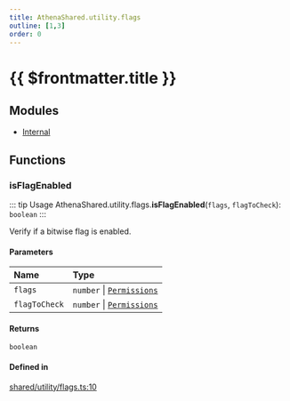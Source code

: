 ```yaml
---
title: AthenaShared.utility.flags
outline: [1,3]
order: 0
---
```


# {{ $frontmatter.title }}


## Modules

- [Internal](shared_utility_flags_Internal.md)

## Functions

### isFlagEnabled

::: tip Usage
AthenaShared.utility.flags.**isFlagEnabled**(`flags`, `flagToCheck`): `boolean`
:::

Verify if a bitwise flag is enabled.

#### Parameters

| Name | Type |
| :------ | :------ |
| `flags` | `number` \| [`Permissions`](shared_utility_flags_Internal.md#Permissions) |
| `flagToCheck` | `number` \| [`Permissions`](shared_utility_flags_Internal.md#Permissions) |

#### Returns

`boolean`

#### Defined in

[shared/utility/flags.ts:10](https://github.com/Stuyk/altv-athena/blob/a762ea7/src/core/shared/utility/flags.ts#L10)
